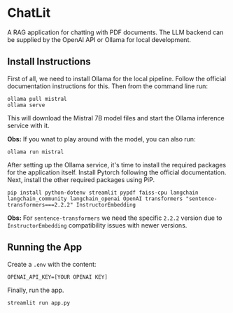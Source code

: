 # ChatLit

A RAG application for chatting with PDF documents. The LLM backend can be supplied by the OpenAI API or Ollama for local development.

## Install Instructions

First of all, we need to install Ollama for the local pipeline. Follow the official documentation instructions for this. Then from the command line run:

```shell
ollama pull mistral
ollama serve
```
This will download the Mistral 7B model files and start the Ollama inference service with it.

**Obs:** If you wnat to play around with the model, you can also run:
```shell
ollama run mistral
```

After setting up the Ollama service, it's time to install the required packages for the application itself.
Install Pytorch following the official documentation. Next, install the other required packages using PiP.

```shell
pip install python-dotenv streamlit pypdf faiss-cpu langchain langchain_community langchain_openai OpenAI transformers "sentence-transformers===2.2.2" InstructorEmbedding
```
**Obs:** For `sentence-transformers` we need the specific `2.2.2` version due to `InstructorEmbedding` compatibility issues with newer versions.

## Running the App

Create a `.env` with the content:
```env
OPENAI_API_KEY=[YOUR OPENAI KEY]
```

Finally, run the app.
```shell
streamlit run app.py
```